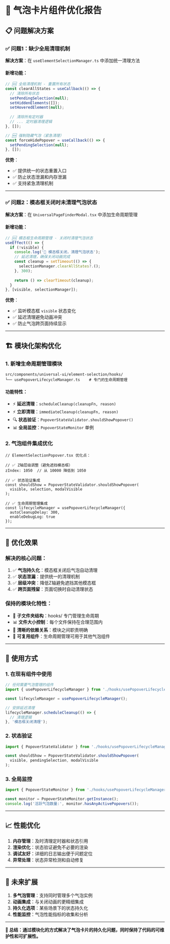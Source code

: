 # 🔧 气泡卡片组件优化报告

## 📋 问题解决方案

### **✅ 问题1：缺少全局清理机制**

**解决方案**：在 `useElementSelectionManager.ts` 中添加统一清理方法

#### 新增功能：
```typescript
// 🆕 全局清理机制 - 重置所有状态
const clearAllStates = useCallback(() => {
  // 清除所有状态
  setPendingSelection(null);
  setHiddenElements([]);
  setHoveredElement(null);
  
  // 清除所有定时器
  // ... 定时器清理逻辑
}, []);

// 🆕 强制隐藏气泡（紧急清理）
const forceHidePopover = useCallback(() => {
  setPendingSelection(null);
}, []);
```

**优势**：
- ✅ 提供统一的状态重置入口
- ✅ 防止状态泄漏和内存泄漏
- ✅ 支持紧急清理机制

---

### **✅ 问题2：模态框关闭时未清理气泡状态**

**解决方案**：在 `UniversalPageFinderModal.tsx` 中添加生命周期管理

#### 新增功能：
```typescript
// 🆕 模态框生命周期管理 - 关闭时清理气泡状态
useEffect(() => {
  if (!visible) {
    console.log('🚪 模态框关闭，清理气泡状态');
    // 延迟清理，确保关闭动画完成
    const cleanup = setTimeout(() => {
      selectionManager.clearAllStates?.();
    }, 300);
    
    return () => clearTimeout(cleanup);
  }
}, [visible, selectionManager]);
```

**优势**：
- ✅ 监听模态框 `visible` 状态变化
- ✅ 延迟清理避免动画冲突
- ✅ 防止气泡跨页面持续显示

---

## 🏗️ **模块化架构优化**

### **1. 新增生命周期管理模块**
```
src/components/universal-ui/element-selection/hooks/
└── usePopoverLifecycleManager.ts    # 专门的生命周期管理
```

#### 功能特性：
- ⚡ **延迟清理**：`scheduleCleanup(cleanupFn, reason)`
- ⚡ **立即清理**：`immediateCleanup(cleanupFn, reason)`
- 🔍 **状态验证**：`PopoverStateValidator.shouldShowPopover()`
- 📊 **全局监控**：`PopoverStateMonitor` 单例

### **2. 气泡组件集成优化**
```tsx
// ElementSelectionPopover.tsx 优化点：

// ✅ Z轴层级调整（避免遮挡模态框）
zIndex: 1050  // 从 10000 降低到 1050

// ✅ 状态验证集成
const shouldShow = PopoverStateValidator.shouldShowPopover(
  visible, selection, modalVisible
);

// ✅ 生命周期管理集成
const lifecycleManager = usePopoverLifecycleManager({
  autoCleanupDelay: 300,
  enableDebugLog: true
});
```

---

## 🎯 **优化效果**

### **解决的核心问题**：
1. ✅ **气泡持久化**：模态框关闭后气泡自动清理
2. ✅ **状态泄漏**：提供统一的清理机制
3. ✅ **层级冲突**：降低Z轴避免遮挡其他模态框
4. ✅ **跨页面残留**：页面切换时自动清理状态

### **保持的模块化特性**：
- 📁 **子文件夹结构**：hooks/ 专门管理生命周期
- 📊 **文件大小控制**：每个文件保持在合理范围内
- 🔗 **清晰的依赖关系**：模块之间职责明确
- 🧩 **可复用组件**：生命周期管理可用于其他气泡组件

---

## 🚀 **使用方式**

### **1. 在现有组件中使用**
```typescript
// 任何需要气泡管理的组件
import { usePopoverLifecycleManager } from './hooks/usePopoverLifecycleManager';

const lifecycleManager = usePopoverLifecycleManager();

// 安排延迟清理
lifecycleManager.scheduleCleanup(() => {
  // 清理逻辑
}, '模态框关闭清理');
```

### **2. 状态验证**
```typescript
import { PopoverStateValidator } from './hooks/usePopoverLifecycleManager';

const shouldShow = PopoverStateValidator.shouldShowPopover(
  visible, pendingSelection, modalVisible
);
```

### **3. 全局监控**
```typescript
import { PopoverStateMonitor } from './hooks/usePopoverLifecycleManager';

const monitor = PopoverStateMonitor.getInstance();
console.log('活跃气泡数量:', monitor.hasAnyActivePopovers());
```

---

## 📈 **性能优化**

1. **内存管理**：及时清理定时器和状态引用
2. **渲染优化**：状态验证避免不必要的渲染
3. **调试友好**：详细的日志输出便于问题定位
4. **异常处理**：状态异常检测和自动修复

---

## 🔮 **未来扩展**

1. **多气泡管理**：支持同时管理多个气泡实例
2. **动画集成**：与关闭动画的更精细集成
3. **持久化选项**：某些场景下的状态持久化
4. **性能监控**：气泡性能指标的收集和分析

---

**🎉 总结：通过模块化的方式解决了气泡卡片的持久化问题，同时保持了代码的可维护性和可扩展性。**